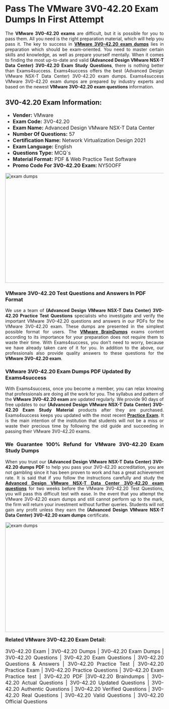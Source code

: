 <h1><strong><strong>Pass The VMware 3V0-42.20 Exam Dumps In First Attempt</strong></strong></h1> <p style="text-align:justify">The <strong>VMware 3V0-42.20 exams</strong> are difficult, but it is possible for you to pass them. All you need is the right preparation material, which will help you pass it. The key to success in <a href="https://www.exams4success.com/vmware/3v0-42.20-pdf-exam-dumps"><strong>VMware 3V0-42.20 exam dumps</strong></a> lies in preparation which should be exam-oriented. You need to master certain skills and knowledge, as well as prepare yourself mentally. When it comes to finding the most up-to-date and valid <strong>(Advanced Design VMware NSX-T Data Center) 3V0-42.20 Exam Study Questions</strong>, there is nothing better than Exams4success. Exams4success offers the best (Advanced Design VMware NSX-T Data Center) 3V0-42.20 exam dumps. Exams4success VMware 3V0-42.20 exam dumps are prepared by industry experts and based on the newest <strong>VMware 3V0-42.20 exam questions</strong> information.</p> <h2><strong><strong>3V0-42.20 Exam Information:</strong></strong></h2> <ul> <li><span style="font-size:16px"><strong>Vender:</strong> VMware</span></li> <li><span style="font-size:16px"><strong>Exam Code:</strong> 3V0-42.20</span></li> <li><span style="font-size:16px"><strong>Exam Name:</strong> Advanced Design VMware NSX-T Data Center</span></li> <li><span style="font-size:16px"><strong>Number Of Questions:</strong> 57</span></li> <li><span style="font-size:16px"><strong>Certification Name:</strong> Network Virtualization Design 2021</span></li> <li><span style="font-size:16px"><strong>Exam Language:</strong> English</span></li> <li><span style="font-size:16px"><strong>Questions Type:</strong> MCQ`s</span></li> <li><span style="font-size:16px"><strong>Material Format:</strong> PDF & Web Practice Test Software</span></li> <li><span style="font-size:16px"><strong>Promo Code For 3V0-42.20 Exam: </strong>NY50OFF</span></li> </ul> <p><a href="https://www.exams4success.com/vmware/3v0-42.20-pdf-exam-dumps" rel="no-follow"><img alt="exam dumps" src="https://www.certcollections.com/uploads/content/infrist1.png" style="height:350px; width:750px" /></a></p> <h3><strong>VMware 3V0-42.20 Test Questions and Answers In PDF Format</strong></h3> <p style="text-align:justify">We use a team of <strong>(Advanced Design VMware NSX-T Data Center) 3V0-42.20 Practice Test Questions</strong> specialists who investigate and verify the important VMware 3V0-42.20 questions and answers in our PDFs for the VMware 3V0-42.20 exam. These dumps are presented in the simplest possible format for users. The <a href="https://www.exams4success.com/vmware-exam-dumps"><strong>VMware BrainDumps</strong></a> exams content according to its importance for your preparation does not require them to waste their time. With Exams4success, you don't need to worry, because we have already taken care of it for you. In addition to the above, our professionals also provide quality answers to these questions for the<strong> VMware 3V0-42.20 exam</strong>.</p> <h3><strong> VMware 3V0-42.20 Exam Dumps PDF Updated By Exams4success</strong></h3> <p style="text-align:justify">With Exams4success, once you become a member, you can relax knowing that professionals are doing all the work for you. The syllabus and pattern of the <strong>VMware 3V0-42.20 exam </strong>are updated regularly. We provide 90 days of free updates to our <strong>(Advanced Design VMware NSX-T Data Center) 3V0-42.20 Exam Study Material</strong> products after they are purchased. Exams4success keeps you updated with the most recent <a href="https://www.exams4success.com/"><strong>Practice Exam</strong></a>. It is the main intention of the institution that students will not be a miss or waste their precious time by following the old guide and succeeding in passing their VMware 3V0-42.20 exams.</p> <h3 style="text-align:justify"><strong>We Guarantee 100% Refund for VMware 3V0-42.20 Exam Study Dumps</strong></h3> <p style="text-align:justify">When you trust our <strong>(Advanced Design VMware NSX-T Data Center) 3V0-42.20 dumps PDF</strong> to help you pass your 3V0-42.20 accreditation, you are not gambling since it has been proven to work and has a great achievement rate. It is said that if you follow the instructions carefully and study the <a href="https://www.exams4success.com/vmware/3v0-42.20-pdf-exam-dumps"><strong>Advanced Design VMware NSX-T Data Center 3V0-42.20 exam questions</strong></a> for two weeks before the VMware 3V0-42.20 Test Questions, you will pass this difficult test with ease. In the event that you attempt the VMware 3V0-42.20 exam dumps and still cannot perform up to the mark, the firm will return your investment without further queries. Students will not gain any profit unless they earn the <strong>(Advanced Design VMware NSX-T Data Center) 3V0-42.20 exam dumps</strong> certificate.</p> <p style="text-align:justify"><a href="https://www.exams4success.com/vmware/3v0-42.20-pdf-exam-dumps" rel="no-follow"><img alt="exam dumps" src="https://www.certcollections.com/uploads/content/free_demo1.png" style="height:350px; width:750px" /></a></p> <p style="text-align:justify"><span style="font-size:16px"><strong>Related VMware 3V0-42.20 Exam Detail:</strong></span><br /> <br /> <span style="font-size:16px">3V0-42.20 Exam | 3V0-42.20 Dumps | 3V0-42.20 Exam Dumps | 3V0-42.20 Questions | 3V0-42.20 Exam Questions | 3V0-42.20 Questions & Answers | 3V0-42.20 Practice Test | 3V0-42.20 Practice Exam | 3V0-42.20 Practice Questions | 3V0-42.20 Exam Practice test | 3V0-42.20 PDF |3V0-42.20 Braindumps | 3V0-42.20 Actual Questions | 3V0-42.20 Updated Questions | 3V0-42.20 Authentic Questions | 3V0-42.20 Verified Questions | 3V0-42.20 Real Questions | 3V0-42.20 Valid Questions | 3V0-42.20 Official Questions</span></p>

